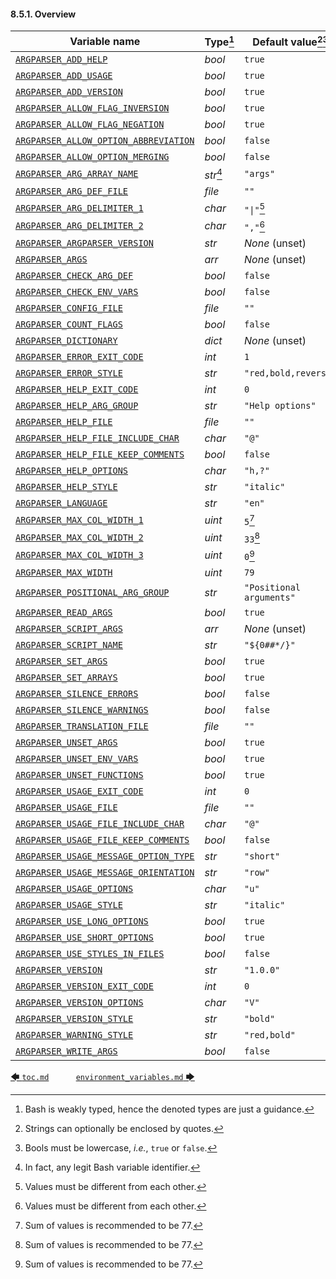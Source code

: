 #### 8.5.1. Overview

| Variable name                                                                      | Type[^14]  | Default value[^15][^16]  |
| ---------------------------------------------------------------------------------- | ---------- | ------------------------ |
| [`ARGPARSER_ADD_HELP`](environment_variables.md#852-argparser_add_help)                                    | *bool*     | `true`                   |
| [`ARGPARSER_ADD_USAGE`](environment_variables.md#853-argparser_add_usage)                                  | *bool*     | `true`                   |
| [`ARGPARSER_ADD_VERSION`](environment_variables.md#854-argparser_add_version)                              | *bool*     | `true`                   |
| [`ARGPARSER_ALLOW_FLAG_INVERSION`](environment_variables.md#855-argparser_allow_flag_inversion)            | *bool*     | `true`                   |
| [`ARGPARSER_ALLOW_FLAG_NEGATION`](environment_variables.md#856-argparser_allow_flag_negation)              | *bool*     | `true`                   |
| [`ARGPARSER_ALLOW_OPTION_ABBREVIATION`](environment_variables.md#857-argparser_allow_option_abbreviation)  | *bool*     | `false`                  |
| [`ARGPARSER_ALLOW_OPTION_MERGING`](environment_variables.md#858-argparser_allow_option_merging)            | *bool*     | `false`                  |
| [`ARGPARSER_ARG_ARRAY_NAME`](environment_variables.md#859-argparser_arg_array_name)                        | *str*[^17] | `"args"`                 |
| [`ARGPARSER_ARG_DEF_FILE`](environment_variables.md#8510-argparser_arg_def_file)                           | *file*     | `""`                     |
| [`ARGPARSER_ARG_DELIMITER_1`](environment_variables.md#8511-argparser_arg_delimiter_1)                     | *char*     | `"\|"`[^18]              |
| [`ARGPARSER_ARG_DELIMITER_2`](environment_variables.md#8512-argparser_arg_delimiter_2)                     | *char*     | `","`[^18]               |
| [`ARGPARSER_ARGPARSER_VERSION`](environment_variables.md#8513-argparser_argparser_version)                 | *str*      | *None* (unset)           |
| [`ARGPARSER_ARGS`](environment_variables.md#8514-argparser_args)                                           | *arr*      | *None* (unset)           |
| [`ARGPARSER_CHECK_ARG_DEF`](environment_variables.md#8515-argparser_check_arg_def)                         | *bool*     | `false`                  |
| [`ARGPARSER_CHECK_ENV_VARS`](environment_variables.md#8516-argparser_check_env_vars)                       | *bool*     | `false`                  |
| [`ARGPARSER_CONFIG_FILE`](environment_variables.md#8517-argparser_config_file)                             | *file*     | `""`                     |
| [`ARGPARSER_COUNT_FLAGS`](environment_variables.md#8518-argparser_count_flags)                             | *bool*     | `false`                  |
| [`ARGPARSER_DICTIONARY`](environment_variables.md#8519-argparser_dictionary)                               | *dict*     | *None* (unset)           |
| [`ARGPARSER_ERROR_EXIT_CODE`](environment_variables.md#8520-argparser_error_exit_code)                     | *int*      | `1`                      |
| [`ARGPARSER_ERROR_STYLE`](environment_variables.md#8521-argparser_error_style)                             | *str*      | `"red,bold,reverse"`     |
| [`ARGPARSER_HELP_EXIT_CODE`](environment_variables.md#8523-argparser_help_exit_code)                       | *int*      | `0`                      |
| [`ARGPARSER_HELP_ARG_GROUP`](environment_variables.md#8522-argparser_help_arg_group)                       | *str*      | `"Help options"`         |
| [`ARGPARSER_HELP_FILE`](environment_variables.md#8524-argparser_help_file)                                 | *file*     | `""`                     |
| [`ARGPARSER_HELP_FILE_INCLUDE_CHAR`](environment_variables.md#8525-argparser_help_file_include_char)       | *char*     | `"@"`                    |
| [`ARGPARSER_HELP_FILE_KEEP_COMMENTS`](environment_variables.md#8526-argparser_help_file_keep_comments)     | *bool*     | `false`                  |
| [`ARGPARSER_HELP_OPTIONS`](environment_variables.md#8527-argparser_help_options)                           | *char*     | `"h,?"`                  |
| [`ARGPARSER_HELP_STYLE`](environment_variables.md#8528-argparser_help_style)                               | *str*      | `"italic"`               |
| [`ARGPARSER_LANGUAGE`](environment_variables.md#8529-argparser_language)                                   | *str*      | `"en"`                   |
| [`ARGPARSER_MAX_COL_WIDTH_1`](environment_variables.md#8530-argparser_max_col_width_1)                     | *uint*     | `5`[^19]                 |
| [`ARGPARSER_MAX_COL_WIDTH_2`](environment_variables.md#8531-argparser_max_col_width_2)                     | *uint*     | `33`[^19]                |
| [`ARGPARSER_MAX_COL_WIDTH_3`](environment_variables.md#8532-argparser_max_col_width_3)                     | *uint*     | `0`[^19]                 |
| [`ARGPARSER_MAX_WIDTH`](environment_variables.md#8533-argparser_max_width)                                 | *uint*     | `79`                     |
| [`ARGPARSER_POSITIONAL_ARG_GROUP`](environment_variables.md#8534-argparser_positional_arg_group)           | *str*      | `"Positional arguments"` |
| [`ARGPARSER_READ_ARGS`](environment_variables.md#8535-argparser_read_args)                                 | *bool*     | `true`                   |
| [`ARGPARSER_SCRIPT_ARGS`](environment_variables.md#8536-argparser_script_args)                             | *arr*      | *None* (unset)           |
| [`ARGPARSER_SCRIPT_NAME`](environment_variables.md#8537-argparser_script_name)                             | *str*      | `"${0##*/}"`             |
| [`ARGPARSER_SET_ARGS`](environment_variables.md#8538-argparser_set_args)                                   | *bool*     | `true`                   |
| [`ARGPARSER_SET_ARRAYS`](environment_variables.md#8539-argparser_set_arrays)                               | *bool*     | `true`                   |
| [`ARGPARSER_SILENCE_ERRORS`](environment_variables.md#8540-argparser_silence_errors)                       | *bool*     | `false`                  |
| [`ARGPARSER_SILENCE_WARNINGS`](environment_variables.md#8541-argparser_silence_warnings)                   | *bool*     | `false`                  |
| [`ARGPARSER_TRANSLATION_FILE`](environment_variables.md#8542-argparser_translation_file)                   | *file*     | `""`                     |
| [`ARGPARSER_UNSET_ARGS`](environment_variables.md#8543-argparser_unset_args)                               | *bool*     | `true`                   |
| [`ARGPARSER_UNSET_ENV_VARS`](environment_variables.md#8544-argparser_unset_env_vars)                       | *bool*     | `true`                   |
| [`ARGPARSER_UNSET_FUNCTIONS`](environment_variables.md#8545-argparser_unset_functions)                     | *bool*     | `true`                   |
| [`ARGPARSER_USAGE_EXIT_CODE`](environment_variables.md#8546-argparser_usage_exit_code)                     | *int*      | `0`                      |
| [`ARGPARSER_USAGE_FILE`](environment_variables.md#8547-argparser_usage_file)                               | *file*     | `""`                     |
| [`ARGPARSER_USAGE_FILE_INCLUDE_CHAR`](environment_variables.md#8548-argparser_usage_file_include_char)     | *char*     | `"@"`                    |
| [`ARGPARSER_USAGE_FILE_KEEP_COMMENTS`](environment_variables.md#8549-argparser_usage_file_keep_comments)   | *bool*     | `false`                  |
| [`ARGPARSER_USAGE_MESSAGE_OPTION_TYPE`](environment_variables.md#8550-argparser_usage_message_option_type) | *str*      | `"short"`                |
| [`ARGPARSER_USAGE_MESSAGE_ORIENTATION`](environment_variables.md#8551-argparser_usage_message_orientation) | *str*      | `"row"`                  |
| [`ARGPARSER_USAGE_OPTIONS`](environment_variables.md#8552-argparser_usage_options)                         | *char*     | `"u"`                    |
| [`ARGPARSER_USAGE_STYLE`](environment_variables.md#8553-argparser_usage_style)                             | *str*      | `"italic"`               |
| [`ARGPARSER_USE_LONG_OPTIONS`](environment_variables.md#8554-argparser_use_long_options)                   | *bool*     | `true`                   |
| [`ARGPARSER_USE_SHORT_OPTIONS`](environment_variables.md#8555-argparser_use_short_options)                 | *bool*     | `true`                   |
| [`ARGPARSER_USE_STYLES_IN_FILES`](environment_variables.md#8556-argparser_use_styles_in_files)             | *bool*     | `false`                  |
| [`ARGPARSER_VERSION`](environment_variables.md#8557-argparser_version)                                     | *str*      | `"1.0.0"`                |
| [`ARGPARSER_VERSION_EXIT_CODE`](environment_variables.md#8558-argparser_version_exit_code)                 | *int*      | `0`                      |
| [`ARGPARSER_VERSION_OPTIONS`](environment_variables.md#8559-argparser_version_options)                     | *char*     | `"V"`                    |
| [`ARGPARSER_VERSION_STYLE`](environment_variables.md#8560-argparser_version_style)                         | *str*      | `"bold"`                 |
| [`ARGPARSER_WARNING_STYLE`](environment_variables.md#8561-argparser_warning_style)                         | *str*      | `"red,bold"`             |
| [`ARGPARSER_WRITE_ARGS`](environment_variables.md#8562-argparser_write_args)                               | *bool*     | `false`                  |

[^14]: Bash is weakly typed, hence the denoted types are just a guidance.
[^15]: Strings can optionally be enclosed by quotes.
[^16]: Bools must be lowercase, *i.e.*, `true` or `false`.
[^17]: In fact, any legit Bash variable identifier.
[^18]: Values must be different from each other.
[^19]: Sum of values is recommended to be 77.

[&#129092;&nbsp;`toc.md`](toc.md)
&nbsp;&nbsp;&nbsp;&nbsp;&nbsp;&nbsp;&nbsp;&nbsp;&nbsp;&nbsp;[`environment_variables.md`&nbsp;&#129094;](environment_variables.md)
